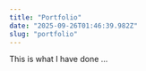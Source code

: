 ```yaml
---
title: "Portfolio"
date: "2025-09-26T01:46:39.982Z"
slug: "portfolio"
---
```



This is what I have done …

